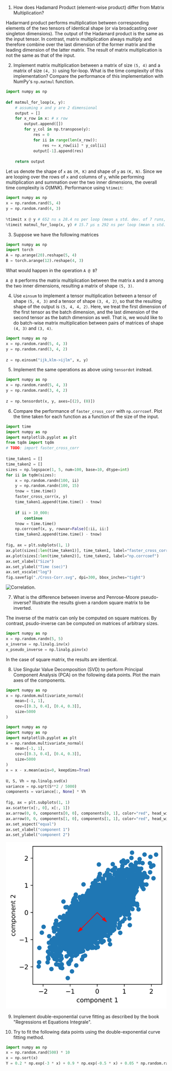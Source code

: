 1. How does Hadamard Product (element-wise product) differ from Matrix Multiplication?

Hadarmard product performs multiplication between corresponding elements of the two tensors of identical shape (or via broadcasting over singleton dimensions). The output of the Hadamard product is the same as the input tensor. In contrast, matrix multiplication always multiply and therefore combine over the last dimension of the former matrix and the leading dimension of the latter matrix. The result of matrix multiplication is not the same as that of the input.

2. Implement matrix multiplication between a matrix of size `(5, 4)` and a matrix of size `(4, 3)` using for-loop. What is the time complexity of this implementation? Compare the performance of this implementation with NumPy's `np.matmul` function.

```python
import numpy as np

def matmul_for_loop(x, y):
    # assuming x and y are 2 dimensional
    output = []
    for x_row in x: # x row
        output.append([])
        for y_col in np.transpose(y):
            res = 0
            for ii in range(len(x_row)):
                res += x_row[ii] * y_col[ii]
            output[-1].append(res)

    return output
```

Let us denote the shape of `x` as `(M, K)` and shape of `y` as `(K, N)`. Since we are looping over the rows of `x` and columns of `y`, while performing multiplication and summation over the two inner dimensions, the overall time complexity is $O(MNK)$. Performance using `%timeit`:

```python
import numpy as np
x = np.random.rand(5, 4)
y = np.random.rand(4, 3)

%timeit x @ y # 652 ns ± 28.4 ns per loop (mean ± std. dev. of 7 runs, 1,000,000 loops each)
%timeit matmul_for_loop(x, y) # 15.7 µs ± 292 ns per loop (mean ± std. dev. of 7 runs, 100,000 loops each)
```

3. Suppose we have the following matrices

```python
import numpy as np
import torch
A = np.arange(20).reshape(5, 4)
B = torch.arange(12).reshape(4, 3)
```

What would happen in the operation `A @ B`?

`A @ B` performs the matrix multiplication between the matrix `A` and `B` among the two inner dimensions, resulting a matrix of shape `(5, 3)`.

4. Use `einsum` to implement a tensor multiplication between a tensor of shape `(5, 4, 3)` and a tensor of shape `(3, 4, 2)`, so that the resulting shape of the output is `(5, 4, 4, 2)`. Here, we treat the first dimension of the first tensor as the batch dimension, and the last dimension of the second tensor as the batch dimension as well. That is, we would like to do batch-wise matrix multiplication between pairs of matrices of shape `(4, 3)` and `(3, 4)`.

```python
import numpy as np
x = np.random.rand(5, 4, 3)
y = np.random.rand(3, 4, 2)

z = np.einsum("ijk,klm->ijlm", x, y)
```


5. Implement the same operations as above using `tensordot` instead.

```python
import numpy as np
x = np.random.rand(5, 4, 3)
y = np.random.rand(3, 4, 2)

z = np.tensordot(x, y, axes=[(2), (0)])
```


6. Compare the performance of `faster_cross_corr` with `np.corrcoef`. Plot the time taken for each function as a function of the size of the input.

```python
import time
import numpy as np
import matplotlib.pyplot as plt
from tqdm import tqdm
# TODO: import faster_cross_corr

time_taken1 = []
time_taken2 = []
sizes = np.logspace(1, 5, num=100, base=10, dtype=int)
for ii in tqdm(sizes):
    x = np.random.randn(100, ii)
    y = np.random.randn(100, 15)
    tnow = time.time()
    faster_cross_corr(x, y)
    time_taken1.append(time.time() - tnow)

    if ii > 10_000:
        continue
    tnow = time.time()
    np.corrcoef(x, y, rowvar=False)[:ii, ii:]
    time_taken2.append(time.time() - tnow)

fig, ax = plt.subplots(1, 1)
ax.plot(sizes[:len(time_taken1)], time_taken1, label="faster_cross_corr")
ax.plot(sizes[:len(time_taken2)], time_taken2, label="np.corrcoef")
ax.set_xlabel("Size")
ax.set_ylabel("Time (sec)")
ax.set_xscale("log")
fig.savefig("./Cross-Corr.svg", dpi=300, bbox_inches="tight")
```

![Correlation.](./Cross-Corr.svg)


7. What is the difference between inverse and Penrose-Moore pseudo-inverse? Illustrate the results given a random square matrix to be inverted.

The inverse of the matrix can only be computed on square matrices. By contrast, psudo-inverse can be computed on matrices of arbitrary sizes.

```python
import numpy as np
x = np.random.randn(5, 5)
x_inverse = np.linalg.inv(x)
x_pseudo_inverse = np.linalg.pinv(x)
```

In the case of square matrix, the results are identical.


8. Use Singular Value Decomposition (SVD) to perform Principal Component Analysis (PCA) on the following data points. Plot the main axes of the components.

```python
import numpy as np
x = np.random.multivariate_normal(
    mean=[-1, 1], 
    cov=[[0.3, 0.4], [0.4, 0.3]], 
    size=5000
)
```

```python
import numpy as np
import numpy as np
import matplotlib.pyplot as plt
x = np.random.multivariate_normal(
    mean=[-1, 1], 
    cov=[[0.3, 0.4], [0.4, 0.3]], 
    size=5000
)
x = x - x.mean(axis=0, keepdims=True)

U, S, Vh = np.linalg.svd(x)
variance = np.sqrt(S**2 / 5000)
components = variance[:, None] * Vh

fig, ax = plt.subplots(1, 1)
ax.scatter(x[:, 0], x[:, 1])
ax.arrow(0, 0, components[0, 0], components[0, 1], color="red", head_width=0.1)
ax.arrow(0, 0, components[1, 0], components[1, 1], color="red", head_width=0.1)
ax.set_aspect("equal")
ax.set_xlabel("component 1")
ax.set_ylabel("component 2")
```

![PCA](./chapter-04-pca.svg)

9. Implement double-exponential curve fitting as described by the book "Regressions et Equations Integrale".



10. Try to fit the following data points using the double-exponential curve fitting method.

```python
import numpy as np
x = np.random.rand(500) * 10
x = np.sort(x)
Y = 0.2 * np.exp(-3 * x) + 0.9 * np.exp(-0.5 * x) + 0.05 * np.random.randn(500)
```